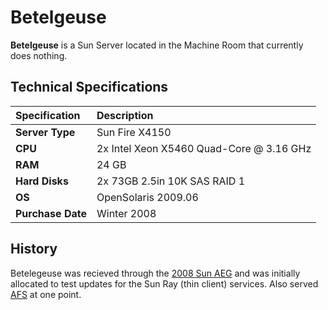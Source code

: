 # Betelgeuse

**Betelgeuse** is a Sun Server located in the Machine Room that currently does nothing.

## Technical Specifications

| Specification | Description |
| :--- | :--- |
| **Server Type** | Sun Fire X4150 |
| **CPU** | 2x Intel Xeon X5460 Quad-Core @ 3.16 GHz |
| **RAM** | 24 GB |
| **Hard Disks** | 2x 73GB 2.5in 10K SAS RAID 1 |
| **OS** | OpenSolaris 2009.06 |
| **Purchase Date** | Winter 2008 |

## History

Betelegeuse was recieved through the [2008 Sun AEG](../history/2008-sun-aeg.md) and was initially allocated to test updates for the Sun Ray \(thin client\) services. Also served [AFS](../../technologies/storage/afs/) at one point.
